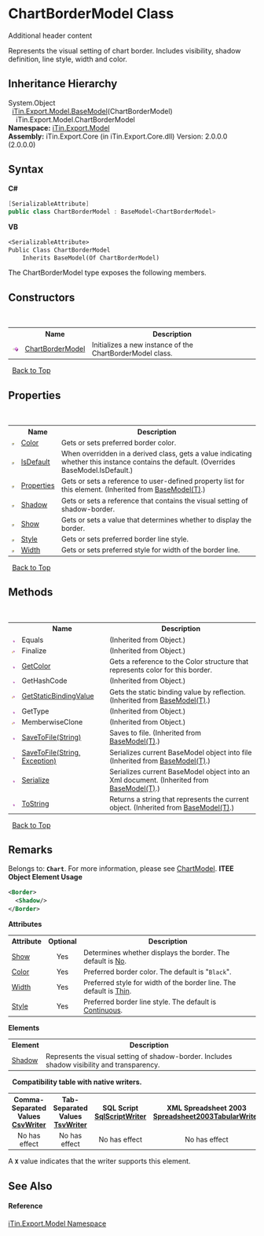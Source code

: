 # ChartBorderModel Class
Additional header content 

Represents the visual setting of chart border. Includes visibility, shadow definition, line style, width and color.


## Inheritance Hierarchy
System.Object<br />&nbsp;&nbsp;<a href="T_iTin_Export_Model_BaseModel_1">iTin.Export.Model.BaseModel</a>(ChartBorderModel)<br />&nbsp;&nbsp;&nbsp;&nbsp;iTin.Export.Model.ChartBorderModel<br />
**Namespace:**&nbsp;<a href="N_iTin_Export_Model">iTin.Export.Model</a><br />**Assembly:**&nbsp;iTin.Export.Core (in iTin.Export.Core.dll) Version: 2.0.0.0 (2.0.0.0)

## Syntax

**C#**<br />
``` C#
[SerializableAttribute]
public class ChartBorderModel : BaseModel<ChartBorderModel>
```

**VB**<br />
``` VB
<SerializableAttribute>
Public Class ChartBorderModel
	Inherits BaseModel(Of ChartBorderModel)
```

The ChartBorderModel type exposes the following members.


## Constructors
&nbsp;<table><tr><th></th><th>Name</th><th>Description</th></tr><tr><td>![Public method](media/pubmethod.gif "Public method")</td><td><a href="M_iTin_Export_Model_ChartBorderModel__ctor">ChartBorderModel</a></td><td>
Initializes a new instance of the ChartBorderModel class.</td></tr></table>&nbsp;
<a href="#chartbordermodel-class">Back to Top</a>

## Properties
&nbsp;<table><tr><th></th><th>Name</th><th>Description</th></tr><tr><td>![Public property](media/pubproperty.gif "Public property")</td><td><a href="P_iTin_Export_Model_ChartBorderModel_Color">Color</a></td><td>
Gets or sets preferred border color.</td></tr><tr><td>![Public property](media/pubproperty.gif "Public property")</td><td><a href="P_iTin_Export_Model_ChartBorderModel_IsDefault">IsDefault</a></td><td>
When overridden in a derived class, gets a value indicating whether this instance contains the default.
 (Overrides BaseModel.IsDefault.)</td></tr><tr><td>![Public property](media/pubproperty.gif "Public property")</td><td><a href="P_iTin_Export_Model_BaseModel_1_Properties">Properties</a></td><td>
Gets or sets a reference to user-defined property list for this element.
 (Inherited from <a href="T_iTin_Export_Model_BaseModel_1">BaseModel(T)</a>.)</td></tr><tr><td>![Public property](media/pubproperty.gif "Public property")</td><td><a href="P_iTin_Export_Model_ChartBorderModel_Shadow">Shadow</a></td><td>
Gets or sets a reference that contains the visual setting of shadow-border.</td></tr><tr><td>![Public property](media/pubproperty.gif "Public property")</td><td><a href="P_iTin_Export_Model_ChartBorderModel_Show">Show</a></td><td>
Gets or sets a value that determines whether to display the border.</td></tr><tr><td>![Public property](media/pubproperty.gif "Public property")</td><td><a href="P_iTin_Export_Model_ChartBorderModel_Style">Style</a></td><td>
Gets or sets preferred border line style.</td></tr><tr><td>![Public property](media/pubproperty.gif "Public property")</td><td><a href="P_iTin_Export_Model_ChartBorderModel_Width">Width</a></td><td>
Gets or sets preferred style for width of the border line.</td></tr></table>&nbsp;
<a href="#chartbordermodel-class">Back to Top</a>

## Methods
&nbsp;<table><tr><th></th><th>Name</th><th>Description</th></tr><tr><td>![Public method](media/pubmethod.gif "Public method")</td><td>Equals</td><td> (Inherited from Object.)</td></tr><tr><td>![Protected method](media/protmethod.gif "Protected method")</td><td>Finalize</td><td> (Inherited from Object.)</td></tr><tr><td>![Public method](media/pubmethod.gif "Public method")</td><td><a href="M_iTin_Export_Model_ChartBorderModel_GetColor">GetColor</a></td><td>
Gets a reference to the Color structure that represents color for this border.</td></tr><tr><td>![Public method](media/pubmethod.gif "Public method")</td><td>GetHashCode</td><td> (Inherited from Object.)</td></tr><tr><td>![Protected method](media/protmethod.gif "Protected method")</td><td><a href="M_iTin_Export_Model_BaseModel_1_GetStaticBindingValue">GetStaticBindingValue</a></td><td>
Gets the static binding value by reflection.
 (Inherited from <a href="T_iTin_Export_Model_BaseModel_1">BaseModel(T)</a>.)</td></tr><tr><td>![Public method](media/pubmethod.gif "Public method")</td><td>GetType</td><td> (Inherited from Object.)</td></tr><tr><td>![Protected method](media/protmethod.gif "Protected method")</td><td>MemberwiseClone</td><td> (Inherited from Object.)</td></tr><tr><td>![Public method](media/pubmethod.gif "Public method")</td><td><a href="M_iTin_Export_Model_BaseModel_1_SaveToFile">SaveToFile(String)</a></td><td>
Saves to file.
 (Inherited from <a href="T_iTin_Export_Model_BaseModel_1">BaseModel(T)</a>.)</td></tr><tr><td>![Public method](media/pubmethod.gif "Public method")</td><td><a href="M_iTin_Export_Model_BaseModel_1_SaveToFile_1">SaveToFile(String, Exception)</a></td><td>
Serializes current BaseModel object into file
 (Inherited from <a href="T_iTin_Export_Model_BaseModel_1">BaseModel(T)</a>.)</td></tr><tr><td>![Public method](media/pubmethod.gif "Public method")</td><td><a href="M_iTin_Export_Model_BaseModel_1_Serialize">Serialize</a></td><td>
Serializes current BaseModel object into an Xml document.
 (Inherited from <a href="T_iTin_Export_Model_BaseModel_1">BaseModel(T)</a>.)</td></tr><tr><td>![Public method](media/pubmethod.gif "Public method")</td><td><a href="M_iTin_Export_Model_BaseModel_1_ToString">ToString</a></td><td>
Returns a string that represents the current object.
 (Inherited from <a href="T_iTin_Export_Model_BaseModel_1">BaseModel(T)</a>.)</td></tr></table>&nbsp;
<a href="#chartbordermodel-class">Back to Top</a>

## Remarks

Belongs to: <strong>`Chart`</strong>. For more information, please see <a href="T_iTin_Export_Model_ChartModel">ChartModel</a>. 
**ITEE Object Element Usage**<br />
``` XML
<Border>
  <Shadow/>
</Border>
```


<strong>Attributes</strong><table><tr><th>Attribute</th><th>Optional</th><th>Description</th></tr><tr><td><a href="P_iTin_Export_Model_ChartBorderModel_Show">Show</a></td><td align="center">Yes</td><td>Determines whether displays the border. The default is <a href="T_iTin_Export_Model_YesNo">No</a>.</td></tr><tr><td><a href="P_iTin_Export_Model_ChartBorderModel_Color">Color</a></td><td align="center">Yes</td><td>Preferred border color. The default is "`Black`".</td></tr><tr><td><a href="P_iTin_Export_Model_ChartBorderModel_Width">Width</a></td><td align="center">Yes</td><td>Preferred style for width of the border line. The default is <a href="T_iTin_Export_Model_KnownWidthLineStyle">Thin</a>.</td></tr><tr><td><a href="P_iTin_Export_Model_ChartBorderModel_Style">Style</a></td><td align="center">Yes</td><td>Preferred border line style. The default is <a href="T_iTin_Export_Model_KnownLineStyle">Continuous</a>.</td></tr></table><strong>Elements</strong>
&nbsp;<table><tr><th>Element</th><th>Description</th></tr><tr><td><a href="P_iTin_Export_Model_ChartBorderModel_Shadow">Shadow</a></td><td>Represents the visual setting of shadow-border. Includes shadow visibility and transparency.</td></tr></table>&nbsp;
<strong>Compatibility table with native writers.</strong><table><tr><th>Comma-Separated Values<br /><a href="T_iTin_Export_Writers_CsvWriter">CsvWriter</a></th><th>Tab-Separated Values<br /><a href="T_iTin_Export_Writers_TsvWriter">TsvWriter</a></th><th>SQL Script<br /><a href="T_iTin_Export_Writers_SqlScriptWriter">SqlScriptWriter</a></th><th>XML Spreadsheet 2003<br /><a href="T_iTin_Export_Writers_Spreadsheet2003TabularWriter">Spreadsheet2003TabularWriter</a></th></tr><tr><td align="center">No has effect</td><td align="center">No has effect</td><td align="center">No has effect</td><td align="center">No has effect</td></tr></table> A <strong>`X`</strong> value indicates that the writer supports this element.


## See Also


#### Reference
<a href="N_iTin_Export_Model">iTin.Export.Model Namespace</a><br />